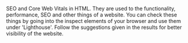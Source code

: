 SEO and Core Web Vitals in HTML.
They are used to the functionality, performance, SEO and other things of a website.
You can check these things by going into the inspect elements of your browser and use them under 'Lighthouse'.
Follow the suggestions given in the results for better visibility of the website.
